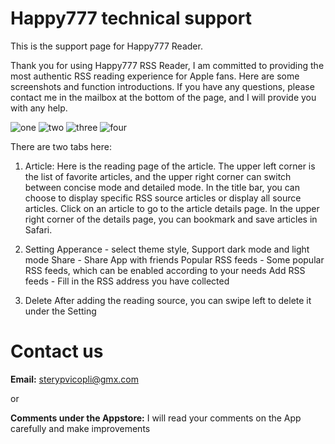 # Happy777 technical support

This is the support page for Happy777 Reader.

Thank you for using Happy777 RSS Reader, I am committed to providing the most authentic RSS reading experience for Apple fans. Here are some screenshots and function introductions. If you have any questions, please contact me in the mailbox at the bottom of the page, and I will provide you with any help.

![one](https://github.com/Happy777Support/happy777.support.io/raw/main/screenshot/one.jpg)
![two](https://github.com/Happy777Support/happy777.support.io/raw/main/screenshot/two.jpg)
![three](https://github.com/Happy777Support/happy777.support.io/raw/main/screenshot/three.jpg)
![four](https://github.com/Happy777Support/happy777.support.io/raw/main/screenshot/four.jpg)

There are two tabs here:
1. Article:
     Here is the reading page of the article. The upper left corner is the list of favorite articles, and the upper right corner can switch between concise mode and detailed mode. In the title bar, you can choose to display specific RSS source articles or display all source articles.
     Click on an article to go to the article details page. In the upper right corner of the details page, you can bookmark and save articles in Safari.

2. Setting
    Apperance - select theme style, Support dark mode and light mode
    Share - Share App with friends
    Popular RSS feeds - Some popular RSS feeds, which can be enabled according to your needs
    Add RSS feeds - Fill in the RSS address you have collected
    
3. Delete
   After adding the reading source, you can swipe left to delete it under the Setting

# Contact us
**Email:** sterypvicopli@gmx.com

or

**Comments under the Appstore:** I will read your comments on the App carefully and make improvements
